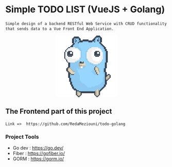# Simple TODO LIST (VueJS + Golang)
```
Simple design of a backend RESTful Web Service with CRUD functionality that sends data to a Vue Front End Application.
```

<p align="center"><img src="./images/preview.gif"/></p>

## The Frontend part of this project
```
Link =>  https://github.com/RedaMeziouni/todo-golang
```

### Project Tools

- Go dev : https://go.dev/
- Fiber : https://gofiber.io/
- GORM : https://gorm.io/

